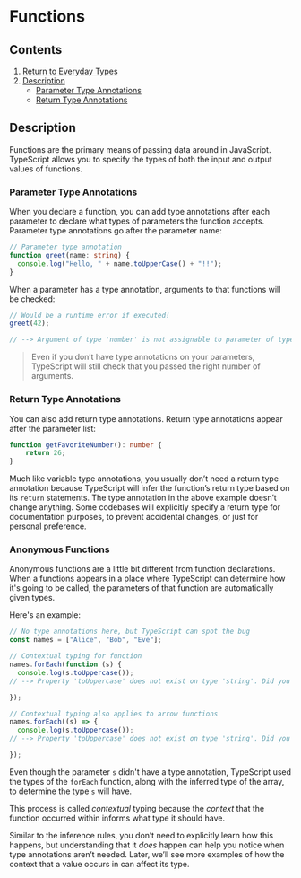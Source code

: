 # Functions

## Contents

1. [Return to Everyday Types](../EverydayTypes.md)
2. [Description](#description)
   - [Parameter Type Annotations](#parameter-type-annotations)
   - [Return Type Annotations](#return-type-annotations)

## Description

Functions are the primary means of passing data around in JavaScript. TypeScript allows you to specify the types of both the input and output values of functions.

### Parameter Type Annotations

When you declare a function, you can add type annotations after each parameter to declare what types of parameters the function accepts. Parameter type annotations go after the parameter name:

```TypeScript
// Parameter type annotation
function greet(name: string) {
  console.log("Hello, " + name.toUpperCase() + "!!");
}
```

When a parameter has a type annotation, arguments to that functions will be checked:

```TypeScript
// Would be a runtime error if executed!
greet(42);

// --> Argument of type 'number' is not assignable to parameter of type 'string'.
```

> Even if you don’t have type annotations on your parameters, TypeScript will still check that you passed the right number of arguments.

### Return Type Annotations

You can also add return type annotations. Return type annotations appear after the parameter list:

```TypeScript
function getFavoriteNumber(): number {
    return 26;
}
```

Much like variable type annotations, you usually don’t need a return type annotation because TypeScript will infer the function’s return type based on its `return` statements. The type annotation in the above example doesn’t change anything. Some codebases will explicitly specify a return type for documentation purposes, to prevent accidental changes, or just for personal preference.

### Anonymous Functions

Anonymous functions are a little bit different from function declarations. When a functions appears in a place where TypeScript can determine how it's going to be called, the parameters of that function are automatically given types.

Here's an example:

```TypeScript
// No type annotations here, but TypeScript can spot the bug
const names = ["Alice", "Bob", "Eve"];

// Contextual typing for function
names.forEach(function (s) {
  console.log(s.toUppercase());
// --> Property 'toUppercase' does not exist on type 'string'. Did you mean 'toUpperCase'?

});

// Contextual typing also applies to arrow functions
names.forEach((s) => {
  console.log(s.toUppercase());
// --> Property 'toUppercase' does not exist on type 'string'. Did you mean 'toUpperCase'?

});
```

Even though the parameter `s` didn't have a type annotation, TypeScript used the types of the `forEach` function, along with the inferred type of the array, to determine the type `s` will have.

This process is called _contextual_ typing because the _context_ that the function occurred within informs what type it should have.

Similar to the inference rules, you don’t need to explicitly learn how this happens, but understanding that it _does_ happen can help you notice when type annotations aren’t needed. Later, we’ll see more examples of how the context that a value occurs in can affect its type.

